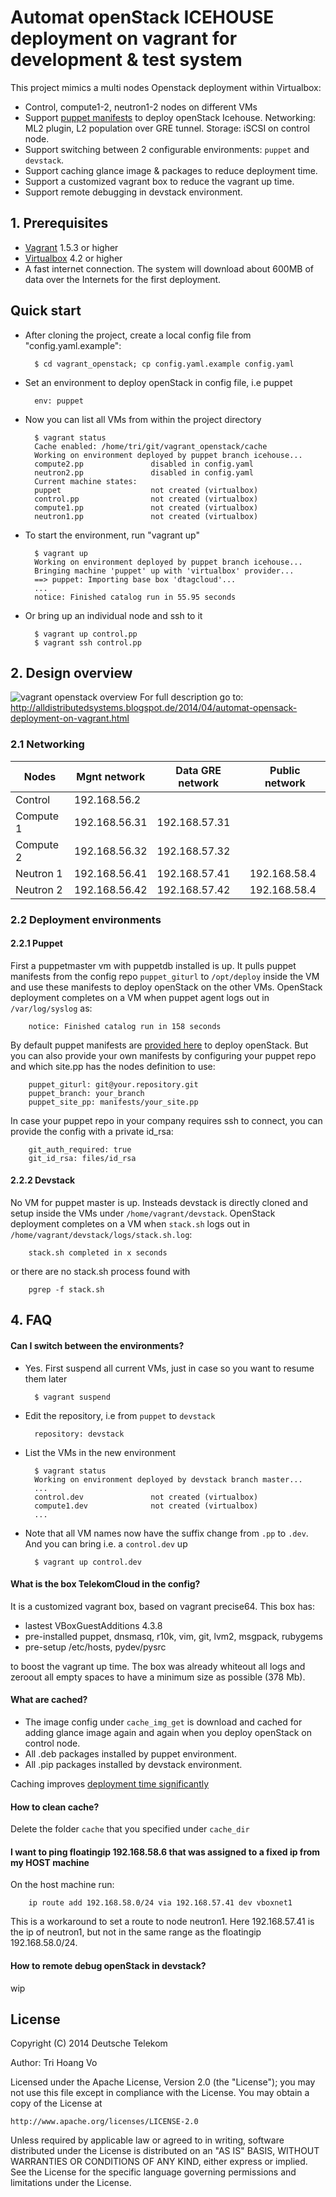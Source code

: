 # Automat openStack ICEHOUSE deployment on vagrant for development & test system

This project mimics a multi nodes Openstack deployment within Virtualbox:
- Control, compute1-2, neutron1-2 nodes on different VMs
- Support [puppet manifests](https://github.com/trihoangvo/vagrant_openstack_puppet.git) to deploy openStack Icehouse.
  Networking: ML2 plugin, L2 population over GRE tunnel.
  Storage: iSCSI on control node.
- Support switching between 2 configurable environments: `puppet` and `devstack`.
- Support caching glance image & packages to reduce deployment time.
- Support a customized vagrant box to reduce the vagrant up time.
- Support remote debugging in devstack environment.

## 1. Prerequisites

- [Vagrant](http://vagrantup.com) 1.5.3 or higher
- [Virtualbox](https://www.virtualbox.org/wiki/Linux_Downloads) 4.2 or higher
- A fast internet connection. The system will download about 600MB of data over 
the Internets for the first deployment.

## Quick start

- After cloning the project, create a local config file from "config.yaml.example":
	
		$ cd vagrant_openstack; cp config.yaml.example config.yaml

- Set an environment to deploy openStack in config file, i.e puppet

		env: puppet

- Now you can list all VMs from within the project directory

		$ vagrant status
		Cache enabled: /home/tri/git/vagrant_openstack/cache
		Working on environment deployed by puppet branch icehouse...
		compute2.pp               disabled in config.yaml
		neutron2.pp               disabled in config.yaml
		Current machine states:
		puppet                    not created (virtualbox)
		control.pp                not created (virtualbox)
		compute1.pp               not created (virtualbox)
		neutron1.pp               not created (virtualbox)

- To start the environment, run "vagrant up"

		$ vagrant up
		Working on environment deployed by puppet branch icehouse...
		Bringing machine 'puppet' up with 'virtualbox' provider...
		==> puppet: Importing base box 'dtagcloud'...
		...
		notice: Finished catalog run in 55.95 seconds

- Or bring up an individual node and ssh to it

        $ vagrant up control.pp
        $ vagrant ssh control.pp

## 2. Design overview

![vagrant openstack overview](files/architect.jpg)
For full description go to: http://alldistributedsystems.blogspot.de/2014/04/automat-opensack-deployment-on-vagrant.html

### 2.1 Networking

| Nodes        | Mgnt network  | Data GRE network  | Public network |
| ------------ |---------------| ----------------- | -------------- |
| Control      | 192.168.56.2  |                   |                |
| Compute 1    | 192.168.56.31 | 192.168.57.31     |                |
| Compute 2    | 192.168.56.32 | 192.168.57.32     |                |
| Neutron 1    | 192.168.56.41 | 192.168.57.41     | 192.168.58.4   |
| Neutron 2    | 192.168.56.42 | 192.168.57.42     | 192.168.58.4   |

### 2.2 Deployment environments

#### 2.2.1 Puppet

First a puppetmaster vm with puppetdb installed is up. It pulls puppet manifests 
from the config repo `puppet_giturl` to `/opt/deploy` inside the VM and use these
manifests to deploy openStack on the other VMs. OpenStack deployment completes 
on a VM when puppet agent logs out in `/var/log/syslog` as:

		notice: Finished catalog run in 158 seconds

By default puppet manifests are [provided here](https://github.com/trihoangvo/vagrant_openstack_puppet.git) to deploy openStack.
But you can also provide your own manifests by configuring your puppet repo and
which site.pp has the nodes definition to use:

		puppet_giturl: git@your.repository.git
		puppet_branch: your_branch
		puppet_site_pp: manifests/your_site.pp

In case your puppet repo in your company requires ssh to connect, you can provide
the config with a private id_rsa:

		git_auth_required: true
		git_id_rsa: files/id_rsa

#### 2.2.2 Devstack

No VM for puppet master is up. Insteads devstack is directly cloned and setup 
inside the VMs under `/home/vagrant/devstack`. OpenStack deployment completes 
on a VM when `stack.sh` logs out in `/home/vagrant/devstack/logs/stack.sh.log`:

		stack.sh completed in x seconds

or there are no stack.sh process found with

		pgrep -f stack.sh

## 4. FAQ

#### Can I switch between the environments?

- Yes. First suspend all current VMs, just in case so you want to resume them later

		$ vagrant suspend

- Edit the repository, i.e from `puppet` to `devstack`

		repository: devstack

- List the VMs in the new environment

		$ vagrant status
		Working on environment deployed by devstack branch master...
		...
		control.dev               not created (virtualbox)
		compute1.dev              not created (virtualbox)
		...

- Note that all VM names now have the suffix change from `.pp` to `.dev`. And 
you can bring i.e. a `control.dev` up

		$ vagrant up control.dev

#### What is the box TelekomCloud in the config?

It is a customized vagrant box, based on vagrant precise64. This box has:
- lastest VBoxGuestAdditions 4.3.8
- pre-installed puppet, dnsmasq, r10k, vim, git, lvm2, msgpack, rubygems
- pre-setup /etc/hosts, pydev/pysrc

to boost the vagrant up time. The box was already whiteout all logs and zeroout
all empty spaces to have a minimum size as possible (378 Mb).

#### What are cached?

- The image config under `cache_img_get` is download and cached for adding glance 
image again and again when you deploy openStack on control node.
- All .deb packages installed by puppet environment.
- All .pip packages installed by devstack environment.

Caching improves [deployment time significantly](http://alldistributedsystems.blogspot.de/2014/04/automat-opensack-deployment-on-vagrant.html)

#### How to clean cache?

Delete the folder `cache` that you specified under `cache_dir`

#### I want to ping floatingip 192.168.58.6 that was assigned to a fixed ip from my HOST machine

On the host machine run:

		ip route add 192.168.58.0/24 via 192.168.57.41 dev vboxnet1

This is a workaround to set a route to node neutron1. Here 192.168.57.41 is the 
ip of neutron1, but not in the same range as the floatingip 192.168.58.0/24.

#### How to remote debug openStack in devstack?
wip

## License

Copyright (C) 2014 Deutsche Telekom

Author: Tri Hoang Vo

Licensed under the Apache License, Version 2.0 (the "License");
you may not use this file except in compliance with the License.
You may obtain a copy of the License at

    http://www.apache.org/licenses/LICENSE-2.0

Unless required by applicable law or agreed to in writing, software
distributed under the License is distributed on an "AS IS" BASIS,
WITHOUT WARRANTIES OR CONDITIONS OF ANY KIND, either express or implied.
See the License for the specific language governing permissions and
limitations under the License.
